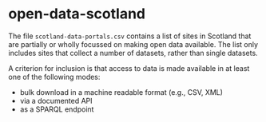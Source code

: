 open-data-scotland
==================

The file `scotland-data-portals.csv` contains a list of sites in Scotland
that are partially or wholly focussed on making open data
available. The list only includes sites that collect a number of
datasets, rather than single datasets.

A criterion for inclusion is  that access to data is made available in at least
one of the following modes:

* bulk download in a machine readable format (e.g., CSV, XML)
* via a documented API
* as a SPARQL endpoint


